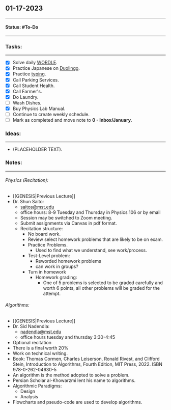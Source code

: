 ## 01-17-2023
---
#### Status: #To-Do
---
### Tasks:
---
- [x] Solve daily [WORDLE](https://www.nytimes.com/games/wordle/index.html).
- [x] Practice Japanese on [Duolingo](https://www.duolingo.com/learn).
- [x] Practice [typing](https://10fastfingers.com/typing-test/english).
- [x] Call Parking Services.
- [x] Call Student Health.
- [x] Call Farmer's.
- [x] Do Laundry.
- [ ] Wash Dishes.
- [x] Buy Physics Lab Manual.
- [ ] Continue to create weekly schedule.
- [ ] Mark as completed and move note to **0 - Inbox/January**.
### Ideas:
---
- (PLACEHOLDER TEXT).
### Notes:
---
###### Physics (Recitation):
- [[GENESIS|Previous Lecture]]
- Dr. Shun Saito:
	- saitos@mst.edu
	- office hours: 8-9 Tuesday and Thursday in Physics 106 or by email
	- Session may be switched to Zoom meeting.
	- Submit assignments via Canvas in pdf format.
	- Recitation structure:
		- No board work.
		- Review select homework problems that are likely to be on exam.
		- Practice Problems.
			- Used to find what we understand, see work/process.
		- Test-Level problem:
			- Reworded homework problems
			- can work in groups? 
		- Turn in homework
			- Homework grading:
				- One of 5 problems is selected to be graded carefully and worth 6 points, all other problems will be graded for the attempt.
###### Algorithms:
- [[GENESIS|Previous Lecture]]
- Dr. Sid Nadendla:
	- nadendla@mst.edu
	- office hours tuesday and thursday 3:30-4:45
- Optional recitation
- There is a final worth 20%
- Work on technical writing.
- Book: Thomas Cormen, Charles Leiserson, Ronald Rivest, and Clifford Stein, Introduction to Algorithms, Fourth Edition, MIT Press, 2022. ISBN 978-0-262-04630-5
- An algorithm is the method adopted to solve a problem.
- Persian Scholar al-Khowarzmi lent his name to algorithms.
- Algorithmic Paradigms:
	- Design
	- Analysis
- Flowcharts and pseudo-code are used to develop algorithms.